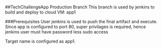 ##TechChallengeApp Production Branch
This branch is used by jenkins to build and deploy to cloud VM: app1
 
###Prerequisites
User jenkins is used to push the final artifact and execute.
Since app is configured to port 80, super privilages is required, hence jenkins user must have password less sudo access

Target name is configured as app1.